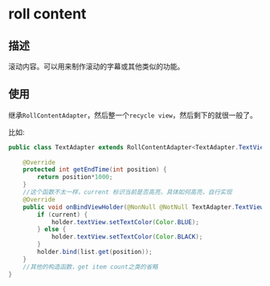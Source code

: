# roll content

## 描述

滚动内容。可以用来制作滚动的字幕或其他类似的功能。

## 使用

继承`RollContentAdapter`，然后整一个`recycle view`，然后剩下的就很一般了。

比如:

```java
public class TextAdapter extends RollContentAdapter<TextAdapter.TextViewHolder> {
    
    @Override
    protected int getEndTime(int position) {
        return position*1000;
    }
    //这个函数不太一样，current 标识当前是否高亮，具体如何高亮，自行实现
    @Override
    public void onBindViewHolder(@NonNull @NotNull TextAdapter.TextViewHolder holder, int position,boolean current) {
        if (current) {
            holder.textView.setTextColor(Color.BLUE);
        } else {
            holder.textView.setTextColor(Color.BLACK);
        }
        holder.bind(list.get(position));
    }
    //其他的构造函数，get item count之类的省略
}


```